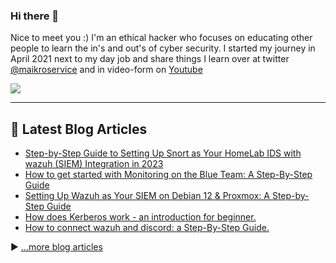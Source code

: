 ### Hi there 👋


Nice to meet you :) 
I'm an ethical hacker who focuses on educating other people to learn the in's and out's of cyber security. 
I started my journey in April 2021 next to my day job and share things I learn over at twitter [@maikroservice](https://twitter.com/maikroservice) and in video-form on [Youtube](https://youtube.com/@maikroservice)

![](https://komarev.com/ghpvc/?username=maikroservice&color=brightgreen)

---
## 📘 Latest Blog Articles

<!-- BLOG-POST-LIST:START -->
- [Step-by-Step Guide to Setting Up Snort as Your HomeLab IDS with wazuh &lpar;SIEM&rpar; Integration in 2023](https://maikroservice.com/step-by-step-guide-to-setting-up-snort-as-your-homelab-ids-with-wazuh-siem-integration-in-2023)
- [How to get started with Monitoring on the Blue Team: A Step-By-Step Guide](https://maikroservice.com/how-to-get-started-with-monitoring-on-the-blue-team-a-step-by-step-guide)
- [Setting Up Wazuh as Your SIEM on Debian 12 &amp; Proxmox: A Step-by-Step Guide](https://maikroservice.com/setting-up-wazuh-as-your-siem-on-debian-12-proxmox-a-step-by-step-guide)
- [How does Kerberos work - an introduction for beginner.](https://maikroservice.com/how-does-kerberos-work-an-introduction-for-beginner)
- [How to connect wazuh and discord: a Step-By-Step Guide.](https://maikroservice.com/how-to-connect-wazuh-and-discord-a-step-by-step-guide)
<!-- BLOG-POST-LIST:END -->

▶ [...more blog articles](https://maikroservice.com)

<!--
**maikroservice/maikroservice** is a ✨ _special_ ✨ repository because its `README.md` (this file) appears on your GitHub profile.

Here are some ideas to get you started:

- 🔭 I’m currently working on portfolio projects to 
- 🌱 I’m currently learning ...
- 👯 I’m looking to collaborate on ...
- 🤔 I’m looking for help with ...
- 💬 Ask me about ...
- 📫 How to reach me: ...
- 😄 Pronouns: ...
- ⚡ Fun fact: ...
-->
